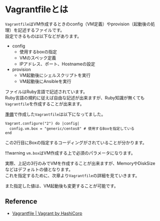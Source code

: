 # Vagrantfileとは

`Vagrantfile`はVM作成するときのconfig（VM定義）やprovision（起動後の処理）を記述するファイルです。  
設定できるものは以下などがあります。

- config
    - 使用するboxの指定
    - VMのスペック定義
    - IPアドレス、ポート、Hostnameの設定
- provision
    - VM起動後にシェルスクリプトを実行
    - VM起動後にAnsibleを実行

ファイルはRuby言語で記述されています。  
Ruby言語の規約に従えば自由な記述が出来ますが、Ruby知識が無くても`Vagrantfile`を作成することが出来ます。

[準備](../../how_to_use/preparation)で作成した`Vagrantfile`は以下になってました。

```Vagrantfile
Vagrant.configure("2") do |config|
  config.vm.box = "generic/centos8" # 使用するBoxを指定している
end
```

この2行目にBoxの指定するコーディングがされていることが分かります。  

!!!warning
    `vm.box`はVM作成する上で必須のパラメータになります。

実際、上記の3行のみでVMを作成することが出来ますが、MemoryやDiskSizeなどはデフォルトの値となります。  
これを指定するために、次章より`Vagrantfile`の詳細を見ていきます。

また指定した値は、VM起動後も変更することが可能です。

## Reference

- [Vagrantfile | Vagrant by HashiCorp](https://www.vagrantup.com/docs/vagrantfile)
